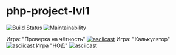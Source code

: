 # php-project-lvl1

[![Build Status](https://travis-ci.org/DAS27/php-project-lvl1.svg?branch=master)](https://travis-ci.org/DAS27/php-project-lvl1)
[![Maintainability](https://api.codeclimate.com/v1/badges/5420754223313dcb5b9d/maintainability)](https://codeclimate.com/github/DAS27/php-project-lvl1/maintainability)

Игра: "Проверка на чётность"
[![asciicast](https://asciinema.org/a/ntkveStpLLQDm3pVcGZv3tJ3S.svg)](https://asciinema.org/a/ntkveStpLLQDm3pVcGZv3tJ3S)
Игра: "Калькулятор"
[![asciicast](https://asciinema.org/a/AGx4IpQZm3sdYpyx0oQDOO6n0.svg)](https://asciinema.org/a/AGx4IpQZm3sdYpyx0oQDOO6n0)
Игра "НОД"
[![asciicast](https://asciinema.org/a/t9ORcnnW9SGfDLafFUJgvLE8U.svg)](https://asciinema.org/a/t9ORcnnW9SGfDLafFUJgvLE8U)
